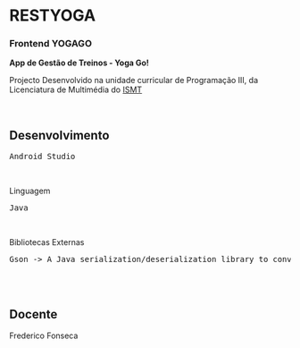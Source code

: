 # RESTYOGA

<h3>Frontend YOGAGO</h3>
<strong>App de Gestão de Treinos - Yoga Go!</strong>
<p>Projecto Desenvolvido na unidade curricular de Programação III, da Licenciatura de Multimédia do <a href="https://ismt.pt/">ISMT</a></p>
<br>

<h2>Desenvolvimento</h2>
<pre>Android Studio</pre>
<br>
<p>Linguagem</p>
<pre>Java</pre>
<br>
<p>Bibliotecas Externas</p>
<pre>Gson -> A Java serialization/deserialization library to convert Java Objects into JSON and back</pre>
<br>
<br>
<h2>Docente</h2>
<p>Frederico Fonseca</p>
